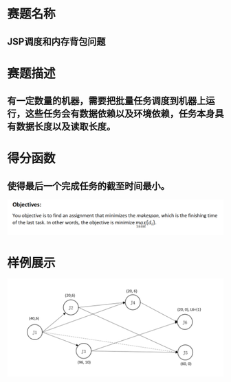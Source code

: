 
# 赛题名称
## JSP调度和内存背包问题
# 赛题描述
## 有一定数量的机器，需要把批量任务调度到机器上运行，这些任务会有数据依赖以及环境依赖，任务本身具有数据长度以及读取长度。
# 得分函数
## 使得最后一个完成任务的截至时间最小。
![得分细节](score.png)
# 样例展示
![样例展示](show.png)
